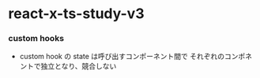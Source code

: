 # react-x-ts-study-v3

### custom hooks

- custom hook の state は呼び出すコンポーネント間で
  それぞれのコンポネントで独立となり、競合しない
